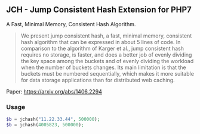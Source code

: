 ## JCH - Jump Consistent Hash Extension for PHP7

A Fast, Minimal Memory, Consistent Hash Algorithm.

> We present jump consistent hash, a fast, minimal memory, consistent hash
> algorithm that can be expressed in about 5 lines of code. In comparison to
> the algorithm of Karger et al., jump consistent hash requires no storage, is
> faster, and does a better job of evenly dividing the key space among the
> buckets and of evenly dividing the workload when the number of buckets
> changes. Its main limitation is that the buckets must be numbered
> sequentially, which makes it more suitable for data storage applications than
> for distributed web caching.

Paper: <https://arxiv.org/abs/1406.2294>

### Usage

```php
$b = jchash("11.22.33.44", 500000);
$b = jchash(4005823, 500000);
```


